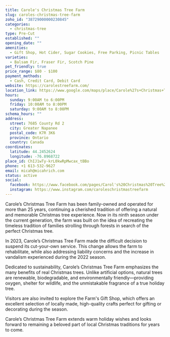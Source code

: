```yaml
---
title: Carole's Christmas Tree Farm
slug: caroles-christmas-tree-farm
zoho_id: "38729000000230845"
categories:
  - christmas-tree
type: Pre-Cut
established: ""
opening_date: ""
amenities:
  - Gift Shop, Hot Cider, Sugar Cookies, Free Parking, Picnic Tables
varieties:
  - Balsam Fir, Fraser Fir, Scotch Pine
pet_friendly: true
price_range: $80 - $100
payment_methods:
  - Cash, Credit Card, Debit Card
website: https://carolestreefarm.com/
location_link: https://www.google.com/maps/place/Carole%27s+Christmas+Tree+Farm/@44.2452624,-76.89687219999999,14z/data=!4m8!1m2!2m1!1sCarole%27s+Christmas+Tree+Farm!3m4!1s0x4cd2cb4afaf204d7:0x1a04ed1f6b1ccca4!8m2!3d44.2452624!4d-76.89687219999999
hours:
  sunday: 9:00AM to 6:00PM
  friday: 10:00AM to 8:00PM
  saturday: 9:00AM to 8:00PM
schema_hours: ""
address:
  street: 7685 County Rd 2
  city: Greater Napanee
  postal_code: K7R 3K6
  province: Ontario
  country: Canada
coordinates:
  latitude: 44.2452624
  longitude: -76.8968722
place_id: ChIJ1wTy-krL0kwRpMwcax_tBBo
phone: +1 613-532-9627
email: micah@micahrich.com
status: active
social:
  facebook: https://www.facebook.com/pages/Carol's%20Christmas%20Tree%20Farm/154382234918454/
  instagram: https://www.instagram.com/caroleschristmastreefarm
---
```


Carole’s Christmas Tree Farm has been family-owned and operated for more than 25 years, continuing a cherished tradition of offering a natural and memorable Christmas tree experience. Now in its ninth season under the current generation, the farm was built on the idea of recreating the timeless tradition of families strolling through forests in search of the perfect Christmas tree.

In 2023, Carole’s Christmas Tree Farm made the difficult decision to suspend its cut-your-own service. This change allows the farm to rehabilitate, while also addressing liability concerns and the increase in vandalism experienced during the 2022 season.

Dedicated to sustainability, Carole’s Christmas Tree Farm emphasizes the many benefits of real Christmas trees. Unlike artificial options, natural trees are renewable, biodegradable, and environmentally friendly—providing oxygen, shelter for wildlife, and the unmistakable fragrance of a true holiday tree.

Visitors are also invited to explore the Farm's Gift Shop, which offers an excellent selection of locally made, high-quality crafts perfect for gifting or decorating during the season.

Carole’s Christmas Tree Farm extends warm holiday wishes and looks forward to remaining a beloved part of local Christmas traditions for years to come.
